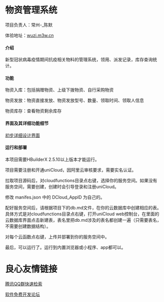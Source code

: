 # 物资管理系统
项目负责人：常州-_陈默

体验地址：[wuzi.m3w.cn](https://wuzi.m3w.cn)

#### 介绍
新型冠状病毒疫情期间抗疫相关物料的管理系统，领用、派发记录，库存查询统计。

#### 功能
物资入库：包括捐赠物资、上级下拨物资、自行采购物资

物资发放：物资直接发放、物资发放型号、数量、领取时间、领取人信息

物资库存：查看物资剩余库存

#### 界面及其详细功能细节

[初步详细设计界面](https://free.modao.cc/app/587de5304407459d3e4b163cd97ae854d56bb7ab)

#### 运行和部署

本项目需要HBuilderX 2.5.10以上版本才能运行。

项目需要注册和开通uniCloud，因阿里云审核要求，需要实名认证。

拉取项目源码后，对cloudfunctions目录点右键，选择你的服务空间。如果没有服务空间，需要创建，创建时会引导登录和注册uniCloud。

修改 manifes.json 中的 DCloud_AppID 为自己的。

配好服务空间后，请根据项目下的db.md文件，在你的云数据库中创建相应的表。具体方式是对cloudfunctions目录点右键，打开uniCloud web控制台，在里面的云数据库界面点击新建表，表名里把db.md涉及的表名都创建一遍（只需要表名，不需要创建数据结构）。

对每个云函数点右键，上传并部署到你的服务空间中。

最后，可以运行了。运行到内置浏览器或小程序、app都可以。

 # 良心友情链接

[腾讯QQ群快速检索](http://u.720life.cn/s/8cf73f7c)

[软件免费开发论坛](http://u.720life.cn/s/bbb01dc0)